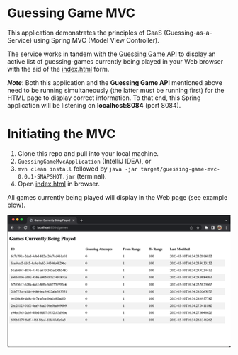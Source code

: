 # Guessing Game MVC
This application demonstrates the principles of GaaS (Guessing-as-a-Service) using Spring MVC (Model View Controller).

The service works in tandem with the [Guessing Game API](https://github.com/shurvitz/guessing-game-api) to display an
active list of guessing-games currently being played in your Web browser with the aid of the
[index.html](https://github.com/shurvitz/guessing-game-mvc/blob/master/src/main/resources/static/index.html) form.

***Note***: Both this application and the **Guessing Game API** mentioned above need to be running simultaneously (the
latter must be running first) for the HTML page to display correct information. To that end, this Spring application
will be listening on **localhost:8084** (port 8084).

# Initiating the MVC
1. Clone this repo and pull into your local machine.
2. `GuessingGameMvcApplication` (IntelliJ IDEA), or
3. `mvn clean install` followed by `java -jar target/guessing-game-mvc-0.0.1-SNAPSHOT.jar` (terminal).
4. Open [index.html](http://localhost:8084/games) in browser.

All games currently being played will display in the Web page (see example blow).

![img.png](src/main/resources/static/current-games.png)
